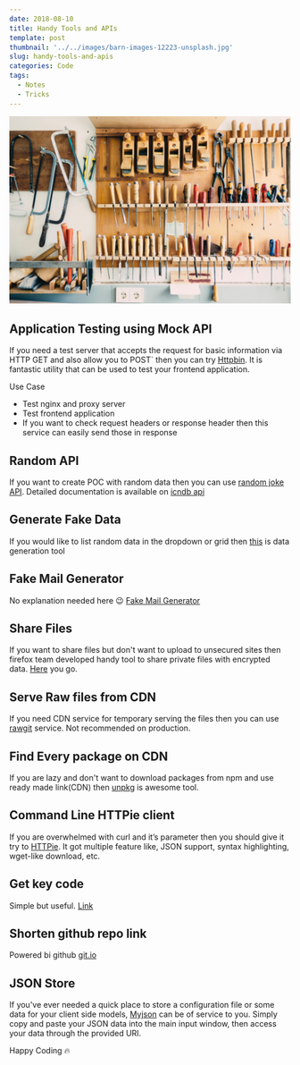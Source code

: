 ```yaml
---
date: 2018-08-10
title: Handy Tools and APIs
template: post
thumbnail: '../../images/barn-images-12223-unsplash.jpg'
slug: handy-tools-and-apis
categories: Code
tags:
  - Notes
  - Tricks
---
```


![Handy Tools and APIs](barn-images-12223-unsplash.jpg)

## Application Testing using Mock API

If you need a test server that accepts the request for basic information via HTTP GET and also allow you to POST` then you can try [Httpbin](http://httpbin.org/). It is fantastic utility that can be used to test your frontend application.

Use Case
- Test nginx and proxy server
- Test frontend application
- If you want to check request headers or response header then this service can easily send those in response

## Random API
If you want to create POC with random data then you can use [random joke API](http://api.icndb.com/jokes/random). Detailed documentation is available on [icndb api](http://www.icndb.com/api/)

## Generate Fake Data
If you would like to list random data in the dropdown or grid then [this](http://www.generatedata.com/) is data generation tool

## Fake Mail Generator
No explanation needed here 😉 [Fake Mail Generator](http://www.fakemailgenerator.com/#/armyspy.com/Whivereem89/)

## Share Files
If you want to share files but don't want to upload to unsecured sites then firefox team developed handy tool to share private files with encrypted data. [Here](https://send.firefox.com/) you go.

## Serve Raw files from CDN
If you need CDN service for temporary serving the files then you can use [rawgit](https://rawgit.com/) service. Not recommended on production.

## Find Every package on CDN
If you are lazy and don't want to download packages from npm and use ready made link(CDN) then [unpkg](https://unpkg.com/#/) is awesome tool.

## Command Line HTTPie client

If you are overwhelmed with curl and it’s parameter then you should give it try to [HTTPie](https://httpie.org/). It got multiple feature like, JSON support, syntax highlighting, wget-like download, etc.

## Get key code
Simple but useful. [Link](http://keycode.info/)

## Shorten github repo link
Powered bi github [git.io](https://git.io/)

## JSON Store
If you've ever needed a quick place to store a configuration file or some data for your client side models, [Myjson](http://myjson.com/) can be of service to you. Simply copy and paste your JSON data into the main input window, then access your data through the provided URI.

Happy Coding 🔥